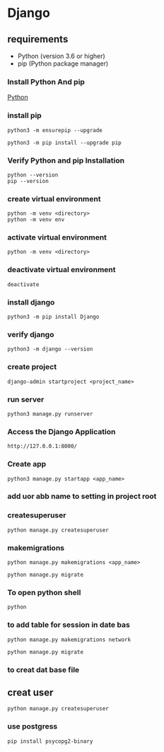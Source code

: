 # Django

## requirements

- Python (version 3.6 or higher)
- pip (Python package manager)

### Install Python And pip
[Python](https://www.python.org/downloads/)

### install pip
```pash
python3 -m ensurepip --upgrade
```
```shell
python3 -m pip install --upgrade pip
```
### Verify Python and pip Installation
```shell
python --version
pip --version
```
### create virtual environment
```shell
python -m venv <directory>
python -m venv env
```
### activate virtual environment
```shell
python -m venv <directory>
```

### deactivate virtual environment
```shell
deactivate
```

### install django
`python3 -m pip install Django`

### verify django
`python3 -m django --version`
### create project
`django-admin startproject <project_name>`

### run server
```shell
python3 manage.py runserver
```

### Access the Django Application
`http://127.0.0.1:8000/`

### Create app
```shell
python3 manage.py startapp <app_name>
``` 

### add uor abb name to setting in project root

### createsuperuser 
```shell
python manage.py createsuperuser
```

### makemigrations
```shell
python manage.py makemigrations <app_name>
```
```shell
python manage.py migrate
```

### To open python shell
```shell
python
```


### to add table for session in date bas
```shell
python manage.py makemigrations network 
```
```shell
python manage.py migrate
```

### to creat dat base file


## creat user
`python manage.py createsuperuser`


### use postgress
```
pip install psycopg2-binary
```
